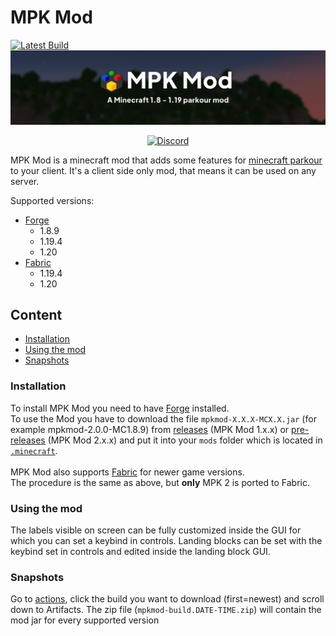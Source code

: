 # MPK Mod
[![Latest Build](https://github.com/kurrycat2004/MPKMod_2/actions/workflows/gradle.yml/badge.svg)](#snapshots)
![](/img/banner.webp)

<div align="center">

[![Discord](https://discord.com/api/guilds/819737524372504587/widget.png?style=banner2)](https://discord.gg/rSzmsdXsvW)

</div>

MPK Mod is a minecraft mod that adds some features for [minecraft parkour](https://www.mcpk.wiki/wiki/Main_Page) to your client. It's a client side only mod, that means it can be used on any server.

Supported versions: 
* [Forge](https://files.minecraftforge.net)
    - 1.8.9
    - 1.19.4
    - 1.20
* [Fabric](https://fabricmc.net/)
    - 1.19.4
    - 1.20

## Content
- [Installation](#installation)
- [Using the mod](#using-the-mod)
- [Snapshots](#snapshots)

### Installation
To install MPK Mod you need to have [Forge](https://files.minecraftforge.net) installed. <br>
To use the Mod you have to download the file `mpkmod-X.X.X-MCX.X.jar` (for example mpkmod-2.0.0-MC1.8.9) from [releases](https://github.com/kurrycat2004/MpkMod/releases) (MPK Mod 1.x.x) or [pre-releases](https://github.com/kurrycat2004/MPKMod_2/releases) (MPK Mod 2.x.x) and put it into your `mods` folder which is located in [`.minecraft`](https://minecraft.gamepedia.com/.minecraft).
<br><br>
MPK Mod also supports [Fabric](https://fabricmc.net/) for newer game versions.<br>
The procedure is the same as above, but **only** MPK 2 is ported to Fabric.

### Using the mod
The labels visible on screen can be fully customized inside the GUI for which you can set a keybind in controls.
Landing blocks can be set with the keybind set in controls and edited inside the landing block GUI.


### Snapshots
Go to [actions](https://github.com/kurrycat2004/MPKMod_2/actions/workflows/gradle.yml?query=is%3Asuccess+branch%3Amaster), click the build you want to download (first=newest) and scroll down to Artifacts.
The zip file (`mpkmod-build.DATE-TIME.zip`) will contain the mod jar for every supported version

